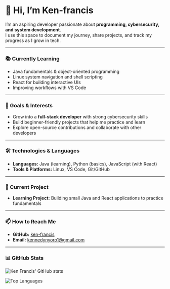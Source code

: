 # 👋 Hi, I’m Ken-francis  

I’m an aspiring developer passionate about **programming, cybersecurity, and system development**.  
I use this space to document my journey, share projects, and track my progress as I grow in tech.  

---

### 📚 Currently Learning  
- Java fundamentals & object-oriented programming  
- Linux system navigation and shell scripting  
- React for building interactive UIs  
- Improving workflows with VS Code  

---

### 🎯 Goals & Interests  
- Grow into a **full-stack developer** with strong cybersecurity skills  
- Build beginner-friendly projects that help me practice and learn  
- Explore open-source contributions and collaborate with other developers  

---

### 🛠️ Technologies & Languages  
- **Languages:** Java (learning), Python (basics), JavaScript (with React)  
- **Tools & Platforms:** Linux, VS Code, Git/GitHub  

---

### 🔨 Current Project  
- **Learning Project:** Building small Java and React applications to practice fundamentals  

---

### 📫 How to Reach Me  
- **GitHub:** [ken-francis](https://github.com/ken-francis)  
- **Email:** kennedynyoro1@gmail.com

------

### 📊 GitHub Stats  
![Ken Francis' GitHub stats](https://github-readme-stats.vercel.app/api?username=ken-francis&show_icons=true&theme=dark)  

![Top Languages](https://github-readme-stats.vercel.app/api/top-langs/?username=ken-francis&layout=compact&theme=dark)
